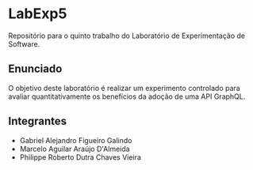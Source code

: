 # LabExp5
Repositório para o quinto trabalho do Laboratório de Experimentação de Software.

## Enunciado
O objetivo deste laboratório é realizar um experimento controlado para avaliar quantitativamente os benefícios da adoção de uma API GraphQL.

## Integrantes
* Gabriel Alejandro Figueiro Galindo
* Marcelo Aguilar Araújo D'Almeida
* Philippe Roberto Dutra Chaves Vieira
